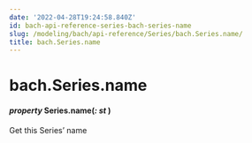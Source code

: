 ```yaml
---
date: '2022-04-28T19:24:58.840Z'
id: bach-api-reference-series-bach-series-name
slug: /modeling/bach/api-reference/Series/bach.Series.name/
title: bach.Series.name
---
```


# bach.Series.name


#### _property_ Series.name(_: st_ )
Get this Series’ name

<!-- !! processed by numpydoc !! -->
